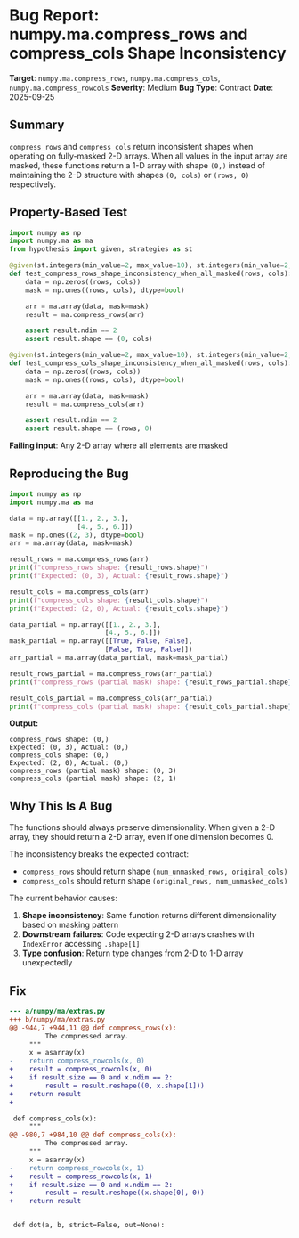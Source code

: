 # Bug Report: numpy.ma.compress_rows and compress_cols Shape Inconsistency

**Target**: `numpy.ma.compress_rows`, `numpy.ma.compress_cols`, `numpy.ma.compress_rowcols`
**Severity**: Medium
**Bug Type**: Contract
**Date**: 2025-09-25

## Summary

`compress_rows` and `compress_cols` return inconsistent shapes when operating on fully-masked 2-D arrays. When all values in the input array are masked, these functions return a 1-D array with shape `(0,)` instead of maintaining the 2-D structure with shapes `(0, cols)` or `(rows, 0)` respectively.

## Property-Based Test

```python
import numpy as np
import numpy.ma as ma
from hypothesis import given, strategies as st

@given(st.integers(min_value=2, max_value=10), st.integers(min_value=2, max_value=10))
def test_compress_rows_shape_inconsistency_when_all_masked(rows, cols):
    data = np.zeros((rows, cols))
    mask = np.ones((rows, cols), dtype=bool)

    arr = ma.array(data, mask=mask)
    result = ma.compress_rows(arr)

    assert result.ndim == 2
    assert result.shape == (0, cols)

@given(st.integers(min_value=2, max_value=10), st.integers(min_value=2, max_value=10))
def test_compress_cols_shape_inconsistency_when_all_masked(rows, cols):
    data = np.zeros((rows, cols))
    mask = np.ones((rows, cols), dtype=bool)

    arr = ma.array(data, mask=mask)
    result = ma.compress_cols(arr)

    assert result.ndim == 2
    assert result.shape == (rows, 0)
```

**Failing input**: Any 2-D array where all elements are masked

## Reproducing the Bug

```python
import numpy as np
import numpy.ma as ma

data = np.array([[1., 2., 3.],
                 [4., 5., 6.]])
mask = np.ones((2, 3), dtype=bool)
arr = ma.array(data, mask=mask)

result_rows = ma.compress_rows(arr)
print(f"compress_rows shape: {result_rows.shape}")
print(f"Expected: (0, 3), Actual: {result_rows.shape}")

result_cols = ma.compress_cols(arr)
print(f"compress_cols shape: {result_cols.shape}")
print(f"Expected: (2, 0), Actual: {result_cols.shape}")

data_partial = np.array([[1., 2., 3.],
                        [4., 5., 6.]])
mask_partial = np.array([[True, False, False],
                        [False, True, False]])
arr_partial = ma.array(data_partial, mask=mask_partial)

result_rows_partial = ma.compress_rows(arr_partial)
print(f"compress_rows (partial mask) shape: {result_rows_partial.shape}")

result_cols_partial = ma.compress_cols(arr_partial)
print(f"compress_cols (partial mask) shape: {result_cols_partial.shape}")
```

**Output:**
```
compress_rows shape: (0,)
Expected: (0, 3), Actual: (0,)
compress_cols shape: (0,)
Expected: (2, 0), Actual: (0,)
compress_rows (partial mask) shape: (0, 3)
compress_cols (partial mask) shape: (2, 1)
```

## Why This Is A Bug

The functions should always preserve dimensionality. When given a 2-D array, they should return a 2-D array, even if one dimension becomes 0.

The inconsistency breaks the expected contract:
- `compress_rows` should return shape `(num_unmasked_rows, original_cols)`
- `compress_cols` should return shape `(original_rows, num_unmasked_cols)`

The current behavior causes:
1. **Shape inconsistency**: Same function returns different dimensionality based on masking pattern
2. **Downstream failures**: Code expecting 2-D arrays crashes with `IndexError` accessing `.shape[1]`
3. **Type confusion**: Return type changes from 2-D to 1-D array unexpectedly

## Fix

```diff
--- a/numpy/ma/extras.py
+++ b/numpy/ma/extras.py
@@ -944,7 +944,11 @@ def compress_rows(x):
         The compressed array.
     """
     x = asarray(x)
-    return compress_rowcols(x, 0)
+    result = compress_rowcols(x, 0)
+    if result.size == 0 and x.ndim == 2:
+        result = result.reshape((0, x.shape[1]))
+    return result
+

 def compress_cols(x):
     """
@@ -980,7 +984,10 @@ def compress_cols(x):
         The compressed array.
     """
     x = asarray(x)
-    return compress_rowcols(x, 1)
+    result = compress_rowcols(x, 1)
+    if result.size == 0 and x.ndim == 2:
+        result = result.reshape((x.shape[0], 0))
+    return result


 def dot(a, b, strict=False, out=None):
```